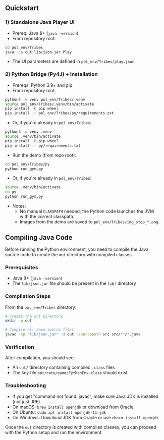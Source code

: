 ## Quickstart

### 1) Standalone Java Player UI
- Prereq: Java 8+ (`java -version`)
- From repository root:
```bash
cd pol_env/Tribes
java -cp out:lib/json.jar Play
```
- The UI parameters are defined in `pol_env/Tribes/play.json`.

### 2) Python Bridge (Py4J) + Installation
- Prereqs: Python 3.9+ and pip
- From repository root:
```bash
python3 -m venv pol_env/Tribes/.venv
source pol_env/Tribes/.venv/bin/activate
pip install -U pip wheel
pip install -r pol_env/Tribes/py/requirements.txt
```
- Or, if you're already in `pol_env/Tribes`:
```bash
python3 -m venv .venv
source .venv/bin/activate
pip install -U pip wheel
pip install -r py/requirements.txt
```
- Run the demo (from repo root):
```bash
cd pol_env/Tribes/py
python run_gym.py
```
- Or, if you're already in `pol_env/Tribes`:
```bash
source .venv/bin/activate
cd py
python run_gym.py
```
- Notes:
  - No manual `CLASSPATH` needed; the Python code launches the JVM with the correct classpath.
  - Images from the demo are saved to `pol_env/Tribes/img_step_*.png`.

## Compiling Java Code

Before running the Python environment, you need to compile the Java source code to create the `out` directory with compiled classes.

### Prerequisites
- Java 8+ (`java -version`)
- The `lib/json.jar` file should be present in the `lib/` directory

### Compilation Steps
From the `pol_env/Tribes` directory:

```bash
# Create the out directory
mkdir -p out

# Compile all Java source files
javac -cp "lib/json.jar" -d out -sourcepath src src/**/*.java
```

### Verification
After compilation, you should see:
- An `out/` directory containing compiled `.class` files
- The key file `out/core/game/PythonEnv.class` should exist

### Troubleshooting
- If you get "command not found: javac", make sure Java JDK is installed (not just JRE)
- On macOS: `brew install openjdk` or download from Oracle
- On Ubuntu: `sudo apt install openjdk-11-jdk`
- On Windows: Download JDK from Oracle or use `choco install openjdk`

Once the `out` directory is created with compiled classes, you can proceed with the Python setup and run the environment.
